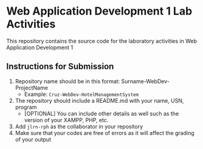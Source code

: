 # Web Application Development 1 Lab Activities
This repository contains the source code for the laboratory activities in Web Application Development 1

## Instructions for Submission
1. Repository name should be in this format: Surname-WebDev-ProjectName
    * Example: `Cruz-WebDev-HotelManagementSystem`
2. The repository should include a README.md with your name, USN, program
    * [OPTIONAL] You can include other details as well such as the version of your XAMPP, PHP, etc.
3. Add `jlrn-rph` as the collaborator in your repository
4. Make sure that your codes are free of errors as it will affect the grading of your output